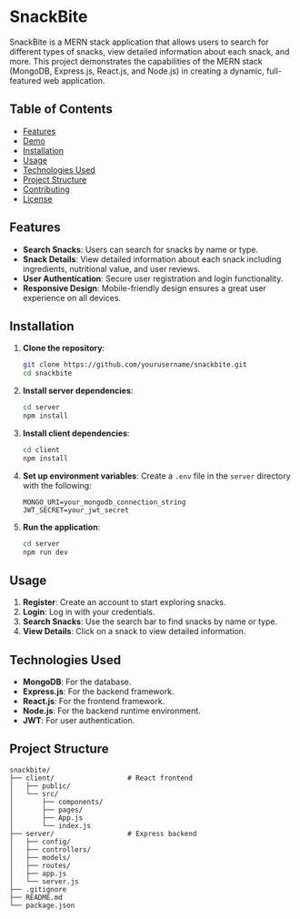 # SnackBite

SnackBite is a MERN stack application that allows users to search for different types of snacks, view detailed information about each snack, and more. This project demonstrates the capabilities of the MERN stack (MongoDB, Express.js, React.js, and Node.js) in creating a dynamic, full-featured web application.

## Table of Contents

- [Features](#features)
- [Demo](#demo)
- [Installation](#installation)
- [Usage](#usage)
- [Technologies Used](#technologies-used)
- [Project Structure](#project-structure)
- [Contributing](#contributing)
- [License](#license)

## Features

- **Search Snacks**: Users can search for snacks by name or type.
- **Snack Details**: View detailed information about each snack including ingredients, nutritional value, and user reviews.
- **User Authentication**: Secure user registration and login functionality.
- **Responsive Design**: Mobile-friendly design ensures a great user experience on all devices.


## Installation

1. **Clone the repository**:
    ```bash
    git clone https://github.com/yourusername/snackbite.git
    cd snackbite
    ```

2. **Install server dependencies**:
    ```bash
    cd server
    npm install
    ```

3. **Install client dependencies**:
    ```bash
    cd client
    npm install
    ```

4. **Set up environment variables**:
    Create a `.env` file in the `server` directory with the following:
    ```env
    MONGO_URI=your_mongodb_connection_string
    JWT_SECRET=your_jwt_secret
    ```

5. **Run the application**:
    ```bash
    cd server
    npm run dev
    ```

## Usage

1. **Register**: Create an account to start exploring snacks.
2. **Login**: Log in with your credentials.
3. **Search Snacks**: Use the search bar to find snacks by name or type.
4. **View Details**: Click on a snack to view detailed information.

## Technologies Used

- **MongoDB**: For the database.
- **Express.js**: For the backend framework.
- **React.js**: For the frontend framework.
- **Node.js**: For the backend runtime environment.
- **JWT**: For user authentication.

## Project Structure

```plaintext
snackbite/
├── client/                  # React frontend
│   ├── public/
│   └── src/
│       ├── components/
│       ├── pages/
│       ├── App.js
│       └── index.js
├── server/                  # Express backend
│   ├── config/
│   ├── controllers/
│   ├── models/
│   ├── routes/
│   ├── app.js
│   └── server.js
├── .gitignore
├── README.md
└── package.json
